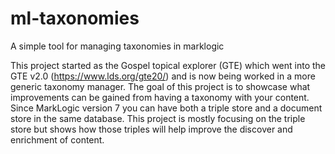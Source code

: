 # ml-taxonomies
A simple tool for managing taxonomies in marklogic

This project started as the Gospel topical explorer (GTE) which went into the GTE v2.0 (https://www.lds.org/gte20/)
and is now being worked in a more generic taxonomy manager. The goal of this project is to showcase what improvements 
can be gained from having a taxonomy with your content. Since MarkLogic version 7 you can have both a triple store
and a document store in the same database. This project is mostly focusing on the triple store but shows how those 
triples will help improve the discover and enrichment of content.
